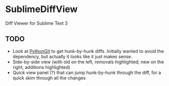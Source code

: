# SublimeDiffView
Diff Viewer for Sublime Text 3

## TODO
* Look at [PythonGit](https://gitpython.readthedocs.org/en/latest/reference.html#module-git.diff) to get hunk-by-hunk diffs.  Initially wanted to avoid the dependency, but actually it looks like it just makes sense.
* Side-by-side view (with old on the left, removals highlighted; new on the right, additions highlighted)
* Quick view panel (?) that can jump hunk-by-hunk through the diff, for a quick skim through all the changes
